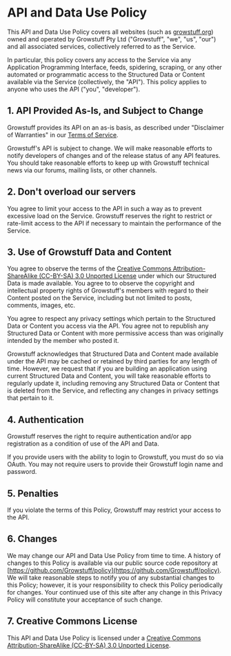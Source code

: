 # API and Data Use Policy

This API and Data Use Policy covers all websites (such as [growstuff.org](http://growstuff.org)) owned and operated by Growstuff Pty Ltd ("Growstuff", "we", "us", "our") and all associated services, collectively referred to as the Service.

In particular, this policy covers any access to the Service via any Application Programming Interface, feeds, spidering, scraping, or any other automated or programmatic access to the Structured Data or Content available via the Service (collectively, the "API"). This policy applies to anyone who uses the API ("you", "developer").

## 1. API Provided As-Is, and Subject to Change

Growstuff provides its API on an as-is basis, as described under "Disclaimer of Warranties" in our [Terms of Service](http://growstuff.org/policy/tos).

Growstuff's API is subject to change.  We will make reasonable efforts to notify developers of changes and of the release status of any API features. You should take reasonable efforts to keep up with Growstuff technical news via our forums, mailing lists, or other channels.

## 2. Don't overload our servers

You agree to limit your access to the API in such a way as to prevent excessive load on the Service.  Growstuff reserves the right to restrict or rate-limit access to the API if necessary to maintain the performance of the Service.

## 3. Use of Growstuff Data and Content

You agree to observe the terms of the [Creative Commons Attribution-ShareAlike (CC-BY-SA) 3.0 Unported License](http://creativecommons.org/licenses/by-sa/3.0/deed.en_US) under which our Structured Data is made available.  You agree to to observe the copyright and intellectual property rights of Growstuff's members with regard to their Content posted on the Service, including but not limited to posts, comments, images, etc.

You agree to respect any privacy settings which pertain to the Structured Data or Content you access via the API.  You agree not to republish any Structured Data or Content with more permissive access than was originally intended by the member who posted it.

Growstuff acknowledges that Structured Data and Content made available under the API may be cached or retained by third parties for any length of time.  However, we request that if you are building an application using current Structured Data and Content, you will take reasonable efforts to regularly update it, including removing any Structured Data or Content that is deleted from the Service, and reflecting any changes in privacy settings that pertain to it.

## 4. Authentication

Growstuff reserves the right to require authentication and/or app registration as a condition of use of the API and Data.

If you provide users with the ability to login to Growstuff, you must do so via OAuth.  You may not require users to provide their Growstuff login name and password.

## 5. Penalties

If you violate the terms of this Policy, Growstuff may restrict your access to the API.

## 6. Changes

We may change our API and Data Use Policy from time to time. A history of changes to this Policy is available via our public source code repository at [https://github.com/Growstuff/policy](https://github.com/Growstuff/policy). We will take reasonable steps to notify you of any substantial changes to this Policy; however, it is your responsibility to check this Policy periodically for changes. Your continued use of this site after any change in this Privacy Policy will constitute your acceptance of such change.

## 7. Creative Commons License

This API and Data Use Policy is licensed under a [Creative Commons Attribution-ShareAlike (CC-BY-SA) 3.0 Unported License](http://creativecommons.org/licenses/by-sa/3.0/deed.en_US).
